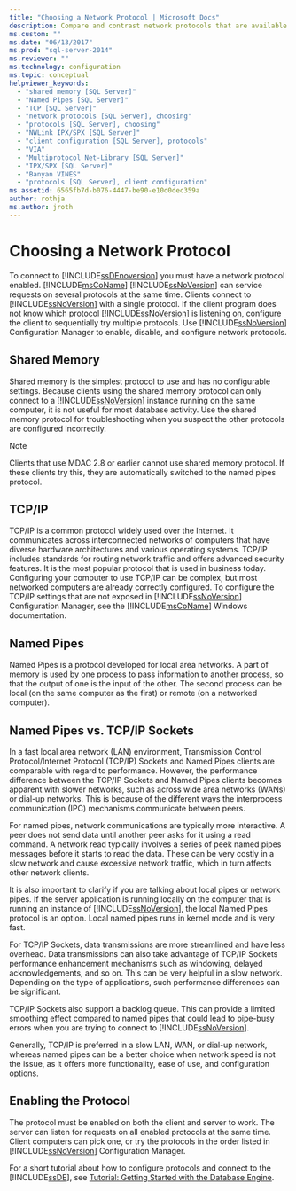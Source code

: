 ```yaml
---
title: "Choosing a Network Protocol | Microsoft Docs"
description: Compare and contrast network protocols that are available for connecting to SQL Server Database Engine, such as shared memory, TCP/IP, and named pipes.
ms.custom: ""
ms.date: "06/13/2017"
ms.prod: "sql-server-2014"
ms.reviewer: ""
ms.technology: configuration
ms.topic: conceptual
helpviewer_keywords: 
  - "shared memory [SQL Server]"
  - "Named Pipes [SQL Server]"
  - "TCP [SQL Server]"
  - "network protocols [SQL Server], choosing"
  - "protocols [SQL Server], choosing"
  - "NWLink IPX/SPX [SQL Server]"
  - "client configuration [SQL Server], protocols"
  - "VIA"
  - "Multiprotocol Net-Library [SQL Server]"
  - "IPX/SPX [SQL Server]"
  - "Banyan VINES"
  - "protocols [SQL Server], client configuration"
ms.assetid: 6565fb7d-b076-4447-be90-e10d0dec359a
author: rothja
ms.author: jroth
---
```

# Choosing a Network Protocol
  To connect to [!INCLUDE[ssDEnoversion](../../includes/ssdenoversion-md.md)] you must have a network protocol enabled. [!INCLUDE[msCoName](../../includes/msconame-md.md)] [!INCLUDE[ssNoVersion](../../includes/ssnoversion-md.md)] can service requests on several protocols at the same time. Clients connect to [!INCLUDE[ssNoVersion](../../includes/ssnoversion-md.md)] with a single protocol. If the client program does not know which protocol [!INCLUDE[ssNoVersion](../../includes/ssnoversion-md.md)] is listening on, configure the client to sequentially try multiple protocols. Use [!INCLUDE[ssNoVersion](../../includes/ssnoversion-md.md)] Configuration Manager to enable, disable, and configure network protocols.  
  
## Shared Memory  
 Shared memory is the simplest protocol to use and has no configurable settings. Because clients using the shared memory protocol can only connect to a [!INCLUDE[ssNoVersion](../../includes/ssnoversion-md.md)] instance running on the same computer, it is not useful for most database activity. Use the shared memory protocol for troubleshooting when you suspect the other protocols are configured incorrectly.  
  
> [!NOTE]  
>  Clients that use MDAC 2.8 or earlier cannot use shared memory protocol. If these clients try this, they are automatically switched to the named pipes protocol.  
  
## TCP/IP  
 TCP/IP is a common protocol widely used over the Internet. It communicates across interconnected networks of computers that have diverse hardware architectures and various operating systems. TCP/IP includes standards for routing network traffic and offers advanced security features. It is the most popular protocol that is used in business today. Configuring your computer to use TCP/IP can be complex, but most networked computers are already correctly configured. To configure the TCP/IP settings that are not exposed in [!INCLUDE[ssNoVersion](../../includes/ssnoversion-md.md)] Configuration Manager, see the [!INCLUDE[msCoName](../../includes/msconame-md.md)] Windows documentation.  
  
## Named Pipes  
 Named Pipes is a protocol developed for local area networks. A part of memory is used by one process to pass information to another process, so that the output of one is the input of the other. The second process can be local (on the same computer as the first) or remote (on a networked computer).  
  
## Named Pipes vs. TCP/IP Sockets  
 In a fast local area network (LAN) environment, Transmission Control Protocol/Internet Protocol (TCP/IP) Sockets and Named Pipes clients are comparable with regard to performance. However, the performance difference between the TCP/IP Sockets and Named Pipes clients becomes apparent with slower networks, such as across wide area networks (WANs) or dial-up networks. This is because of the different ways the interprocess communication (IPC) mechanisms communicate between peers.  
  
 For named pipes, network communications are typically more interactive. A peer does not send data until another peer asks for it using a read command. A network read typically involves a series of peek named pipes messages before it starts to read the data. These can be very costly in a slow network and cause excessive network traffic, which in turn affects other network clients.  
  
 It is also important to clarify if you are talking about local pipes or network pipes. If the server application is running locally on the computer that is running an instance of [!INCLUDE[ssNoVersion](../../includes/ssnoversion-md.md)], the local Named Pipes protocol is an option. Local named pipes runs in kernel mode and is very fast.  
  
 For TCP/IP Sockets, data transmissions are more streamlined and have less overhead. Data transmissions can also take advantage of TCP/IP Sockets performance enhancement mechanisms such as windowing, delayed acknowledgements, and so on. This can be very helpful in a slow network. Depending on the type of applications, such performance differences can be significant.  
  
 TCP/IP Sockets also support a backlog queue. This can provide a limited smoothing effect compared to named pipes that could lead to pipe-busy errors when you are trying to connect to [!INCLUDE[ssNoVersion](../../includes/ssnoversion-md.md)].  
  
 Generally, TCP/IP is preferred in a slow LAN, WAN, or dial-up network, whereas named pipes can be a better choice when network speed is not the issue, as it offers more functionality, ease of use, and configuration options.  
  
## Enabling the Protocol  
 The protocol must be enabled on both the client and server to work. The server can listen for requests on all enabled protocols at the same time. Client computers can pick one, or try the protocols in the order listed in [!INCLUDE[ssNoVersion](../../includes/ssnoversion-md.md)] Configuration Manager.  
  
 For a short tutorial about how to configure protocols and connect to the [!INCLUDE[ssDE](../../includes/ssde-md.md)], see [Tutorial: Getting Started with the Database Engine](../../relational-databases/tutorial-getting-started-with-the-database-engine.md).  
  
  
